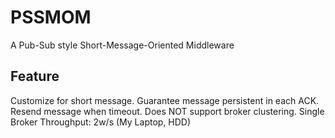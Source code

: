 # PSSMOM
A Pub-Sub style Short-Message-Oriented Middleware
## Feature
Customize for short message.
Guarantee message persistent in each ACK.
Resend message when timeout.
Does NOT support broker clustering.
Single Broker Throughput: 2w/s (My Laptop, HDD)



